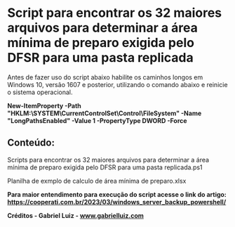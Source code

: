 # Script para encontrar os 32 maiores arquivos para determinar a área mínima de preparo exigida pelo DFSR para uma pasta replicada

Antes de fazer uso do script abaixo habilite os caminhos longos em Windows 10, versão 1607 e posterior, utilizando o comando abaixo e reinicie o sistema operacional.

**New-ItemProperty -Path "HKLM:\SYSTEM\CurrentControlSet\Control\FileSystem" -Name "LongPathsEnabled" -Value 1 -PropertyType DWORD -Force**

## **Conteúdo:**

Scripts para encontrar os 32 maiores arquivos para determinar a área mínima de preparo exigida pelo DFSR para uma pasta replicada.ps1

Planilha de exmplo de calculo de área mínima de preparo.xlsx


**Para maior entendimento para execução do script acesse o link do artigo: https://cooperati.com.br/2023/03/windows_server_backup_powershell/**

**Créditos - Gabriel Luiz - www.gabrielluiz.com**
